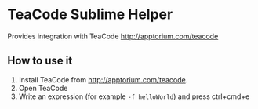 # TeaCode Sublime Helper

Provides integration with TeaCode http://apptorium.com/teacode

## How to use it
1. Install TeaCode from http://apptorium.com/teacode.
2. Open TeaCode
3. Write an expression (for example `-f helloWorld`) and press ctrl+cmd+e
